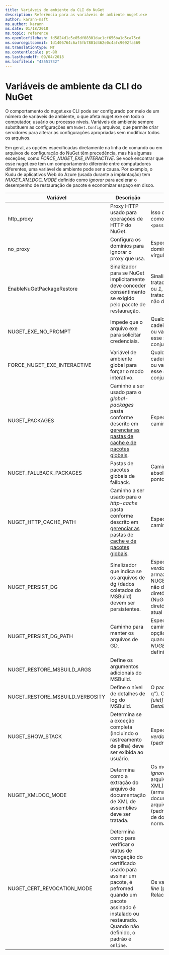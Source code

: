 ```yaml
---
title: Variáveis de ambiente da CLI do NuGet
description: Referência para as variáveis de ambiente nuget.exe
author: karann-msft
ms.author: karann
ms.date: 01/18/2018
ms.topic: reference
ms.openlocfilehash: fd5824d1c5e05df08301dac1cf656ba1d5ca75cd
ms.sourcegitcommit: 1d1406764c6af5fb7801d462e0c4afc9092fa569
ms.translationtype: MT
ms.contentlocale: pt-BR
ms.lasthandoff: 09/04/2018
ms.locfileid: "43551732"
---
```

# <a name="nuget-cli-environment-variables"></a>Variáveis de ambiente da CLI do NuGet

O comportamento do nuget.exe CLI pode ser configurado por meio de um número de variáveis de ambiente, o que afeta nuget.exe em todo o computador, usuário ou processo níveis. Variáveis de ambiente sempre substituem as configurações em `NuGet.Config` arquivos, que permite criar servidores para alterar as configurações apropriadas sem modificar todos os arquivos.

Em geral, as opções especificadas diretamente na linha de comando ou em arquivos de configuração do NuGet têm precedência, mas há algumas exceções, como *FORCE_NUGET_EXE_INTERACTIVE*. Se você encontrar que esse nuget.exe tem um comportamento diferente entre computadores diferentes, uma variável de ambiente pode ser a causa. Por exemplo, o Kudu de aplicativos Web do Azure (usada durante a implantação) tem *NUGET_XMLDOC_MODE* definido como *ignorar* para acelerar o desempenho de restauração de pacote e economizar espaço em disco.

| Variável | Descrição | Comentários |
| --- | --- | --- |
| http_proxy | Proxy HTTP usado para operações de HTTP do NuGet. | Isso deve ser especificado como `http://<username>:<password>@proxy.com`. |
| no_proxy | Configura os domínios para ignorar o proxy que usa. | Especificado como domínios separados por vírgula (,). |
| EnableNuGetPackageRestore | Sinalizador para se NuGet implicitamente deve conceder consentimento se exigido pelo pacote de restauração. | Sinalizador especificado é tratado como *verdadeira* ou *1*, qualquer outro valor tratado como sinalizador não definido. |
| NUGET_EXE_NO_PROMPT | Impede que o arquivo exe para solicitar credenciais. | Qualquer valor exceto a cadeia de caracteres nula ou vazia será tratada como esse sinalizador conjunto/verdadeiro. |
| FORCE_NUGET_EXE_INTERACTIVE | Variável de ambiente global para forçar o modo interativo. | Qualquer valor exceto a cadeia de caracteres nula ou vazia será tratada como esse sinalizador conjunto/verdadeiro. |
| NUGET_PACKAGES | Caminho a ser usado para o *global-packages* pasta conforme descrito em [gerenciar as pastas de cache e de pacotes globais](../consume-packages/managing-the-global-packages-and-cache-folders.md). | Especificado como o caminho absoluto. |
| NUGET_FALLBACK_PACKAGES | Pastas de pacotes globais de fallback. | Caminhos de pasta absoluto separados por ponto e vírgula (;). |
| NUGET_HTTP_CACHE_PATH | Caminho a ser usado para o *http-cache* pasta conforme descrito em [gerenciar as pastas de cache e de pacotes globais](../consume-packages/managing-the-global-packages-and-cache-folders.md). | Especificado como o caminho absoluto. |
| NUGET_PERSIST_DG | Sinalizador que indica se os arquivos de dg (dados coletados do MSBuild) devem ser persistentes. | Especificado como *verdadeira* ou *falso* será armazenado (padrão), se NUGET_PERSIST_DG_PATH não definida para o diretório temporário (NuGetScratch pasta no diretório temporário do atual ambiente). |
| NUGET_PERSIST_DG_PATH | Caminho para manter os arquivos de GD. | Especificado como o caminho absoluto, essa opção é usada apenas quando *NUGET_PERSIST_DG* é definido como true. |
| NUGET_RESTORE_MSBUILD_ARGS | Define os argumentos adicionais do MSBuild. | |
| NUGET_RESTORE_MSBUILD_VERBOSITY | Define o nível de detalhes de log do MSBuild. | O padrão é *silencioso* ("/ v: q"). Os valores possíveis *q [uiet]*, *Minimal*, *n [ormal]*, *Detailed*, e *diag [nostic]*. |
| NUGET_SHOW_STACK | Determina se a exceção completa (incluindo o rastreamento de pilha) deve ser exibida ao usuário. | Especificado como *verdadeira* ou *falso* (padrão). |
| NUGET_XMLDOC_MODE | Determina como a extração do arquivo de documentação de XML de assemblies deve ser tratada. | Os modos suportados são *ignore* (não extraia os arquivos de documentação XML), *compactar* (armazenar arquivos de documento XML como um arquivo zip) ou *none* (padrão, trate os arquivos de documento XML como normal arquivos). |
| NUGET_CERT_REVOCATION_MODE | Determina como para verificar o status de revogação do certificado usado para assinar um pacote, é pefromed quando um pacote assinado é instalado ou restaurado. Quando não definido, o padrão é `online`.| Os valores possíveis *on-line* (padrão), *offline*.  Relacionado ao [NU3028](../reference/errors-and-warnings/NU3028.md) |
